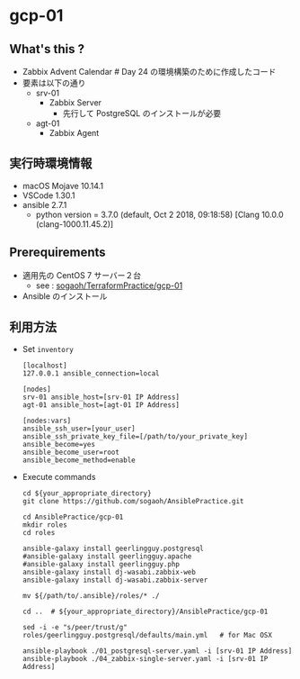 # gcp-01 

## What's this ?
- Zabbix Advent Calendar # Day 24 の環境構築のために作成したコード
- 要素は以下の通り
    - srv-01
        - Zabbix Server
            - 先行して PostgreSQL のインストールが必要
    - agt-01
        - Zabbix Agent


## 実行時環境情報
- macOS Mojave 10.14.1
- VSCode 1.30.1
- ansible 2.7.1
    - python version = 3.7.0 (default, Oct  2 2018, 09:18:58) [Clang 10.0.0 (clang-1000.11.45.2)]


## Prerequirements 
- 適用先の CentOS 7 サーバー２台
    - see : [sogaoh/TerraformPractice/gcp-01](https://github.com/sogaoh/TerraformPractice/tree/master/gcp-01)
- Ansible のインストール


## 利用方法
- Set `inventory`
    ```
    [localhost]
    127.0.0.1 ansible_connection=local

    [nodes]
    srv-01 ansible_host=[srv-01 IP Address]
    agt-01 ansible_host=[agt-01 IP Address]

    [nodes:vars]
    ansible_ssh_user=[your_user]
    ansible_ssh_private_key_file=[/path/to/your_private_key]
    ansible_become=yes
    ansible_become_user=root
    ansible_become_method=enable
    ```

- Execute commands 
    ```
    cd ${your_appropriate_directory}
    git clone https://github.com/sogaoh/AnsiblePractice.git

    cd AnsiblePractice/gcp-01
    mkdir roles
    cd roles

    ansible-galaxy install geerlingguy.postgresql
    #ansible-galaxy install geerlingguy.apache
    #ansible-galaxy install geerlingguy.php
    ansible-galaxy install dj-wasabi.zabbix-web
    ansible-galaxy install dj-wasabi.zabbix-server

    mv ${/path/to/.ansible}/roles/* ./ 

    cd ..  # ${your_appropriate_directory}/AnsiblePractice/gcp-01

    sed -i -e "s/peer/trust/g" roles/geerlingguy.postgresql/defaults/main.yml   # for Mac OSX

    ansible-playbook ./01_postgresql-server.yaml -i [srv-01 IP Address]
    ansible-playbook ./04_zabbix-single-server.yaml -i [srv-01 IP Address]

    ```
